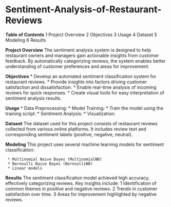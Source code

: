 # Sentiment-Analysis-of-Restaurant-Reviews
**Table of Contents**
      1 Project Overview
      2 Objectives
      3 Usage
      4 Dataset
      5 Modeling
      6 Results

**Project Overview**
      The sentiment analysis system is designed to help restaurant owners and managers gain actionable insights from customer feedback. By automatically categorizing reviews, the system enables better understanding of customer preferences and areas for improvement.

**Objectives**
     * Develop an automated sentiment classification system for restaurant reviews.
     * Provide insights into factors driving customer satisfaction and dissatisfaction.
     * Enable real-time analysis of incoming reviews for quick responses.
     * Create visual tools for easy interpretation of sentiment analysis results.

**Usage**
     * Data Preprocessing:
     * Model Training:
     * Train the model using the training script:
     * Sentiment Analysis:
     * Visualization:

**Dataset**
      The dataset used for this project consists of restaurant reviews collected from various online platforms. It includes review text and corresponding sentiment labels (positive, negative, neutral).

**Modeling**
      This project uses several machine learning models for sentiment classification:

     * Multinomial Naive Bayes (MultinomialNB)
     * Bernoulli Naive Bayes (BernoulliNB)
     * Linear models

**Results**
      The sentiment classification model achieved high accuracy, effectively categorizing reviews. Key insights include:
        1 Identification of common themes in positive and negative reviews.
        2 Trends in customer satisfaction over time.
        3 Areas for improvement highlighted by negative reviews.
